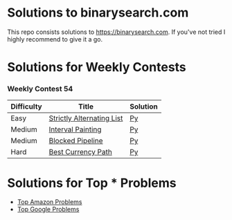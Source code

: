 # Solutions to binarysearch.com
This repo consists solutions to https://binarysearch.com. If you've not tried I highly recommend to give it a go.

# Solutions for Weekly Contests

### Weekly Contest 54
| Difficulty | Title | Solution |
| ---------- | ----- | -------- |
| Easy | [Strictly Alternating List](https://binarysearch.com/contest/Weekly-Contest-54-lcf4Qws6iH?questionsetIndex=0) | [Py](./weekly-contest-54/strictly-alternating-list.py) |
| Medium | [Interval Painting](https://binarysearch.com/contest/Weekly-Contest-54-lcf4Qws6iH?questionsetIndex=1) | [Py](./weekly-contest-54/interval-painting.py) |
| Medium | [Blocked Pipeline](https://binarysearch.com/contest/Weekly-Contest-54-lcf4Qws6iH?questionsetIndex=2) | [Py](./weekly-contest-54/blocked-pipeline.py) |
| Hard | [Best Currency Path](https://binarysearch.com/contest/Weekly-Contest-54-lcf4Qws6iH?questionsetIndex=3) | [Py](./weekly-contest-54/best-currency-path.py) |

# Solutions for Top * Problems

- [Top Amazon Problems](./top-questions/amazon/)
- [Top Google Problems](./top-questions/google/)

